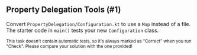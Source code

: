 ## Property Delegation Tools (#1)

Convert `PropertyDelegation/Configuration.kt` to use a `Map` instead of a file.
The starter code in `main()` tests your new `Configuration` class.

<sub> This task doesn't contain automatic tests,
so it's always marked as "Correct" when you run "Check".
Please compare your solution with the one provided! </sub>
